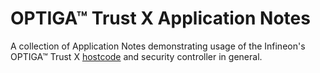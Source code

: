 # OPTIGA™ Trust X Application Notes
A collection of Application Notes demonstrating usage of the Infineon's OPTIGA™ Trust X [hostcode](https://github.com/Infineon/optiga-trust-x) and security controller in general.
